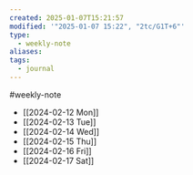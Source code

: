 ```yaml
---
created: 2025-01-07T15:21:57
modified: '"2025-01-07 15:22", "2tc/G1T+6"'
type:
  - weekly-note
aliases: 
tags:
  - journal
---
```

#weekly-note 


- [[2024-02-12 Mon]]
- [[2024-02-13 Tue]]
- [[2024-02-14 Wed]]
- [[2024-02-15 Thu]]
- [[2024-02-16 Fri]]
- [[2024-02-17 Sat]]

